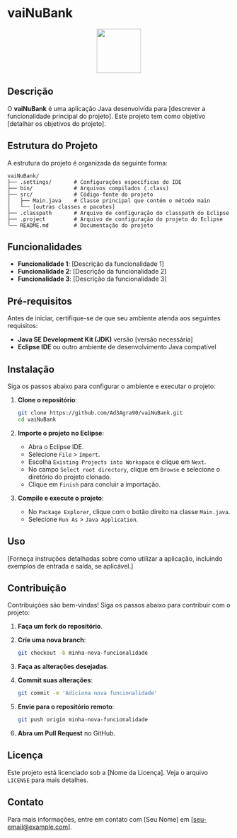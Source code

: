 # vaiNuBank

<div align="center" height="100">
  <img src="https://user-images.githubusercontent.com/113947566/268516882-d58a8d39-9af4-401c-980f-f5c7bcd507bf.png" height="100">
</div>

## Descrição

O **vaiNuBank** é uma aplicação Java desenvolvida para [descrever a funcionalidade principal do projeto]. Este projeto tem como objetivo [detalhar os objetivos do projeto].

## Estrutura do Projeto

A estrutura do projeto é organizada da seguinte forma:

```
vaiNuBank/
├── .settings/       # Configurações específicas do IDE
├── bin/             # Arquivos compilados (.class)
├── src/             # Código-fonte do projeto
│   ├── Main.java    # Classe principal que contém o método main
│   └── [outras classes e pacotes]
├── .classpath       # Arquivo de configuração do classpath do Eclipse
├── .project         # Arquivo de configuração do projeto do Eclipse
└── README.md        # Documentação do projeto
```

## Funcionalidades

- **Funcionalidade 1**: [Descrição da funcionalidade 1]
- **Funcionalidade 2**: [Descrição da funcionalidade 2]
- **Funcionalidade 3**: [Descrição da funcionalidade 3]

## Pré-requisitos

Antes de iniciar, certifique-se de que seu ambiente atenda aos seguintes requisitos:

- **Java SE Development Kit (JDK)** versão [versão necessária]
- **Eclipse IDE** ou outro ambiente de desenvolvimento Java compatível

## Instalação

Siga os passos abaixo para configurar o ambiente e executar o projeto:

1. **Clone o repositório**:

   ```bash
   git clone https://github.com/Ad3Agra90/vaiNuBank.git
   cd vaiNuBank
   ```

2. **Importe o projeto no Eclipse**:

   - Abra o Eclipse IDE.
   - Selecione `File` > `Import`.
   - Escolha `Existing Projects into Workspace` e clique em `Next`.
   - No campo `Select root directory`, clique em `Browse` e selecione o diretório do projeto clonado.
   - Clique em `Finish` para concluir a importação.

3. **Compile e execute o projeto**:

   - No `Package Explorer`, clique com o botão direito na classe `Main.java`.
   - Selecione `Run As` > `Java Application`.

## Uso

[Forneça instruções detalhadas sobre como utilizar a aplicação, incluindo exemplos de entrada e saída, se aplicável.]

## Contribuição

Contribuições são bem-vindas! Siga os passos abaixo para contribuir com o projeto:

1. **Faça um fork do repositório**.
2. **Crie uma nova branch**:

   ```bash
   git checkout -b minha-nova-funcionalidade
   ```

3. **Faça as alterações desejadas**.
4. **Commit suas alterações**:

   ```bash
   git commit -m 'Adiciona nova funcionalidade'
   ```

5. **Envie para o repositório remoto**:

   ```bash
   git push origin minha-nova-funcionalidade
   ```

6. **Abra um Pull Request** no GitHub.

## Licença

Este projeto está licenciado sob a [Nome da Licença]. Veja o arquivo `LICENSE` para mais detalhes.

## Contato

Para mais informações, entre em contato com [Seu Nome] em [seu-email@example.com].

